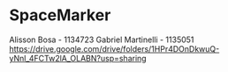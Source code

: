 # SpaceMarker
Alisson Bosa - 1134723
Gabriel Martinelli - 1135051
https://drive.google.com/drive/folders/1HPr4DOnDkwuQ-yNnl_4FCTw2lA_OLABN?usp=sharing
